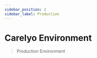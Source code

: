```yaml
---
sidebar_position: 2
sidebar_label: Production
---
```


# Carelyo Environment

> Production Environment
